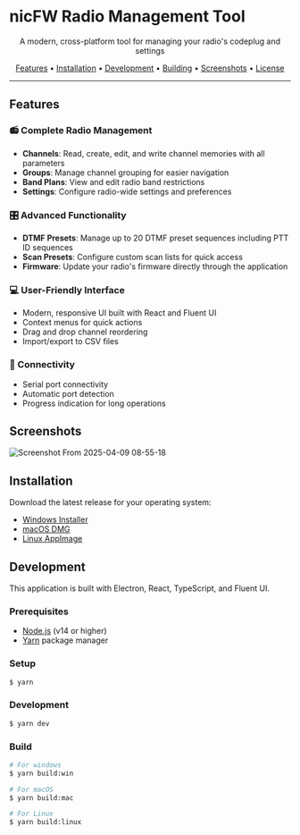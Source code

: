 # nicFW Radio Management Tool

<p align="center">
  A modern, cross-platform tool for managing your radio's codeplug and settings
</p>

<p align="center">
  <a href="#features">Features</a> •
  <a href="#installation">Installation</a> •
  <a href="#development">Development</a> •
  <a href="#building">Building</a> •
  <a href="#screenshots">Screenshots</a> •
  <a href="#license">License</a>
</p>

---

## Features

### 📻 Complete Radio Management
- **Channels**: Read, create, edit, and write channel memories with all parameters
- **Groups**: Manage channel grouping for easier navigation
- **Band Plans**: View and edit radio band restrictions
- **Settings**: Configure radio-wide settings and preferences

### 🎛️ Advanced Functionality
- **DTMF Presets**: Manage up to 20 DTMF preset sequences including PTT ID sequences
- **Scan Presets**: Configure custom scan lists for quick access
- **Firmware**: Update your radio's firmware directly through the application

### 💻 User-Friendly Interface
- Modern, responsive UI built with React and Fluent UI
- Context menus for quick actions
- Drag and drop channel reordering
- Import/export to CSV files

### 🔌 Connectivity
- Serial port connectivity
- Automatic port detection
- Progress indication for long operations

## Screenshots
![Screenshot From 2025-04-09 08-55-18](https://github.com/user-attachments/assets/c147819f-f667-40e6-acd9-eab2301c30fc)

## Installation

Download the latest release for your operating system:

- [Windows Installer](https://github.com/your-username/nicFW-electron/releases)
- [macOS DMG](https://github.com/your-username/nicFW-electron/releases)
- [Linux AppImage](https://github.com/your-username/nicFW-electron/releases)

## Development

This application is built with Electron, React, TypeScript, and Fluent UI.

### Prerequisites

- [Node.js](https://nodejs.org/) (v14 or higher)
- [Yarn](https://yarnpkg.com/) package manager

### Setup

```bash
$ yarn
```

### Development

```bash
$ yarn dev
```

### Build

```bash
# For windows
$ yarn build:win

# For macOS
$ yarn build:mac

# For Linux
$ yarn build:linux
```
